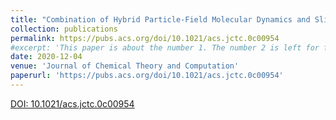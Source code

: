 ```yaml
---
title: "Combination of Hybrid Particle-Field Molecular Dynamics and Slip-Springs for the Efficient Simulation of Coarse-Grained Polymer Models: Static and Dynamic Properties of Polystyrene Melts"
collection: publications
permalink: https://pubs.acs.org/doi/10.1021/acs.jctc.0c00954
#excerpt: 'This paper is about the number 1. The number 2 is left for future work.'
date: 2020-12-04
venue: 'Journal of Chemical Theory and Computation'
paperurl: 'https://pubs.acs.org/doi/10.1021/acs.jctc.0c00954'
---
```


[DOI: 10.1021/acs.jctc.0c00954](https://pubs.acs.org/doi/10.1021/acs.jctc.0c00954)